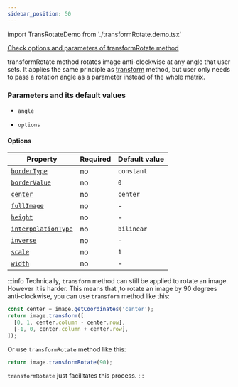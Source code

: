 ```yaml
---
sidebar_position: 50
---
```


import TransRotateDemo from './transformRotate.demo.tsx'

[Check options and parameters of transformRotate method](https://image-js.github.io/image-js-typescript/classes/Image.html#transformRotate 'github.io link')

transformRotate method rotates image anti-clockwise at any angle that user sets. It applies the same principle as [transform](./transform.md 'internal link on transform demo') method, but user only needs to pass a rotation angle as a parameter instead of the whole matrix.

<TransRotateDemo />

### Parameters and its default values

- `angle`

- `options`

#### Options

| Property                                                                                                                       | Required | Default value |
| ------------------------------------------------------------------------------------------------------------------------------ | -------- | ------------- |
| [`borderType`](https://image-js.github.io/image-js-typescript/interfaces/TransformRotateOptions.html#borderType)               | no       | `constant`    |
| [`borderValue`](https://image-js.github.io/image-js-typescript/interfaces/TransformRotateOptions.html#borderValue)             | no       | `0`           |
| [`center`](https://image-js.github.io/image-js-typescript/interfaces/TransformRotateOptions.html#center)                       | no       | `center`      |
| [`fullImage`](https://image-js.github.io/image-js-typescript/interfaces/TransformRotateOptions.html#fullImage)                 | no       | -             |
| [`height`](https://image-js.github.io/image-js-typescript/interfaces/TransformRotateOptions.html#height)                       | no       | -             |
| [`interpolationType`](https://image-js.github.io/image-js-typescript/interfaces/TransformRotateOptions.html#interpolationType) | no       | `bilinear`    |
| [`inverse`](https://image-js.github.io/image-js-typescript/interfaces/TransformRotateOptions.html#inverse)                     | no       | -             |
| [`scale`](https://image-js.github.io/image-js-typescript/interfaces/TransformRotateOptions.html#scale)                         | no       | `1`           |
| [`width`](https://image-js.github.io/image-js-typescript/interfaces/TransformRotateOptions.html#width)                         | no       | -             |

:::info
Technically, `transform` method can still be applied to rotate an image. However it is harder.
This means that ,to rotate an image by 90 degrees anti-clockwise, you can use `transform` method like this:

```js
const center = image.getCoordinates('center');
return image.transform([
  [0, 1, center.column - center.row],
  [-1, 0, center.column + center.row],
]);
```

Or use `transformRotate` method like this:

```js
return image.transformRotate(90);
```

`transformRotate` just facilitates this process.
:::
